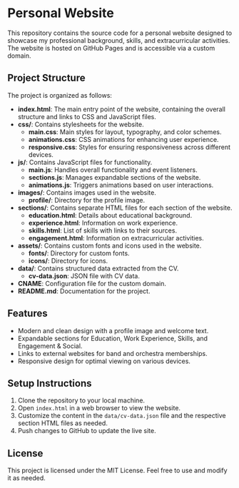 # Personal Website

This repository contains the source code for a personal website designed to showcase my professional background, skills, and extracurricular activities. The website is hosted on GitHub Pages and is accessible via a custom domain.

## Project Structure

The project is organized as follows:

- **index.html**: The main entry point of the website, containing the overall structure and links to CSS and JavaScript files.
- **css/**: Contains stylesheets for the website.
  - **main.css**: Main styles for layout, typography, and color schemes.
  - **animations.css**: CSS animations for enhancing user experience.
  - **responsive.css**: Styles for ensuring responsiveness across different devices.
- **js/**: Contains JavaScript files for functionality.
  - **main.js**: Handles overall functionality and event listeners.
  - **sections.js**: Manages expandable sections of the website.
  - **animations.js**: Triggers animations based on user interactions.
- **images/**: Contains images used in the website.
  - **profile/**: Directory for the profile image.
- **sections/**: Contains separate HTML files for each section of the website.
  - **education.html**: Details about educational background.
  - **experience.html**: Information on work experience.
  - **skills.html**: List of skills with links to their sources.
  - **engagement.html**: Information on extracurricular activities.
- **assets/**: Contains custom fonts and icons used in the website.
  - **fonts/**: Directory for custom fonts.
  - **icons/**: Directory for icons.
- **data/**: Contains structured data extracted from the CV.
  - **cv-data.json**: JSON file with CV data.
- **CNAME**: Configuration file for the custom domain.
- **README.md**: Documentation for the project.

## Features

- Modern and clean design with a profile image and welcome text.
- Expandable sections for Education, Work Experience, Skills, and Engagement & Social.
- Links to external websites for band and orchestra memberships.
- Responsive design for optimal viewing on various devices.

## Setup Instructions

1. Clone the repository to your local machine.
2. Open `index.html` in a web browser to view the website.
3. Customize the content in the `data/cv-data.json` file and the respective section HTML files as needed.
4. Push changes to GitHub to update the live site.

## License

This project is licensed under the MIT License. Feel free to use and modify it as needed.